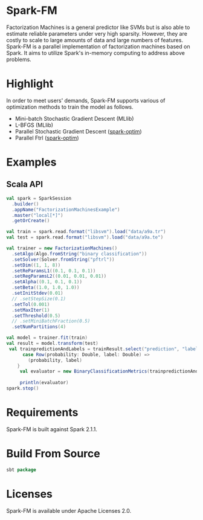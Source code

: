 # Spark-FM
Factorization Machines is a general predictor like SVMs but is also able to estimate reliable parameters under very high sparsity. However, they are costly to scale to large amounts of data and large numbers of features. Spark-FM is a parallel implementation of factorization machines based on Spark. It aims to utilize Spark's in-memory computing to address above problems.

# Highlight
In order to meet users' demands, Spark-FM supports various of optimization methods to train the model as follows.
 + Mini-batch Stochastic Gradient Descent (MLlib)
 + L-BFGS (MLlib)
 + Parallel Stochastic Gradient Descent ([spark-optim](https://github.com/hibayesian/spark-optim))
 + Parallel Ftrl ([spark-optim](https://github.com/hibayesian/spark-optim))


# Examples
## Scala API
```scala
val spark = SparkSession
  .builder()
  .appName("FactorizationMachinesExample")
  .master("local[*]")
  .getOrCreate()

val train = spark.read.format("libsvm").load("data/a9a.tr")
val test = spark.read.format("libsvm").load("data/a9a.te")

val trainer = new FactorizationMachines()
  .setAlgo(Algo.fromString("binary classification"))
  .setSolver(Solver.fromString("pftrl"))
  .setDim((1, 1, 8))
  .setReParamsL1((0.1, 0.1, 0.1))
  .setRegParamsL2((0.01, 0.01, 0.01))
  .setAlpha((0.1, 0.1, 0.1))
  .setBeta((1.0, 1.0, 1.0))
  .setInitStdev(0.01)
  // .setStepSize(0.1)
  .setTol(0.001)
  .setMaxIter(1)
  .setThreshold(0.5)
  // .setMiniBatchFraction(0.5)
  .setNumPartitions(4)

val model = trainer.fit(train)
val result = model.transform(test)
 val trainpredictionAndLabels = trainResult.select("prediction", "label").rdd.map {
      case Row(probability: Double, label: Double) =>
        (probability, label)
    }
	 val evaluator = new BinaryClassificationMetrics(trainpredictionAndLabels).areaUnderROC()
	 
	 println(evaluator)
spark.stop()
```

# Requirements
Spark-FM is built against Spark 2.1.1.

# Build From Source
```scala
sbt package
```

# Licenses
Spark-FM is available under Apache Licenses 2.0.


